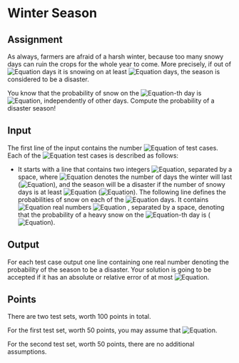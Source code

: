 # Winter Season
## Assignment
As always, farmers are afraid of a harsh winter, because too many snowy days can ruin the crops for the whole year to come. More precisely, if out of ![Equation](https://math.vercel.app?from=n) days it is snowing on at least ![Equation](https://math.vercel.app?from=k) days, the season is considered to be a disaster.

You know that the probability of snow on the ![Equation](https://math.vercel.app?from=i)-th day is ![Equation](https://math.vercel.app?from=p_i), independently of other days. Compute the probability of a disaster season!

## Input
The first line of the input contains the number ![Equation](https://math.vercel.app?from=t\leq30) of test cases. Each of the ![Equation](https://math.vercel.app?from=t) test cases is described as follows:

* It starts with a line that contains two integers ![Equation](https://math.vercel.app?from=n,k), separated by a space, where ![Equation](https://math.vercel.app?from=n) denotes the number of days the winter will last (![Equation](https://math.vercel.app?from=1%20%5Cleq%20n%20%5Cleq%2010%5E3)), and the season will be a disaster if the number of snowy days is at least ![Equation](https://math.vercel.app?from=k) (![Equation](https://math.vercel.app?from=0%20%5Cleq%20k%20%5Cleq%20n)).
The following line defines the probabilities of snow on each of the ![Equation](https://math.vercel.app?from=n) days. It contains ![Equation](https://math.vercel.app?from=n) real numbers ![Equation](https://math.vercel.app?from=p_1,\ldots,p_n) , separated by a space, denoting that the probability of a heavy snow on the ![Equation](https://math.vercel.app?from=i)-th day is  (![Equation](https://math.vercel.app?from=0%20%5Cleq%20p_i%20%5Cleq%201%20%5Cquad%20%5Cforall%20n%20%5Cin%20%5C%7B1%2C%20%5Cldots%2C%20n%5C%7D)).

## Output
For each test case output one line containing one real number denoting the probability of the season to be a disaster. Your solution is going to be accepted if it has an absolute or relative error of at most ![Equation](https://math.vercel.app?from=10%5E%7B-3%7D).

## Points
There are two test sets, worth 100 points in total.

For the first test set, worth 50 points, you may assume that ![Equation](https://math.vercel.app?from=n\leq30).

For the second test set, worth 50 points, there are no additional assumptions.
